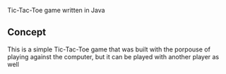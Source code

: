 Tic-Tac-Toe game written in Java

## Concept
This is a simple Tic-Tac-Toe game that was built with the porpouse of playing against the computer,
but it can be played with another player as well
